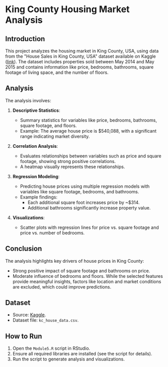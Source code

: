 # King County Housing Market Analysis

## Introduction
This project analyzes the housing market in King County, USA, using data from the "House Sales in King County, USA" dataset available on Kaggle ([link](https://www.kaggle.com/datasets/harlfoxem/housesalesprediction)). The dataset includes properties sold between May 2014 and May 2015 and contains information like price, bedrooms, bathrooms, square footage of living space, and the number of floors.

## Analysis
The analysis involves:
1. **Descriptive Statistics**:
   - Summary statistics for variables like price, bedrooms, bathrooms, square footage, and floors.
   - Example: The average house price is $540,088, with a significant range indicating market diversity.

2. **Correlation Analysis**:
   - Evaluates relationships between variables such as price and square footage, showing strong positive correlations.
   - A heatmap visually represents these relationships.

3. **Regression Modeling**:
   - Predicting house prices using multiple regression models with variables like square footage, bedrooms, and bathrooms.
   - Example findings:
     - Each additional square foot increases price by ~$314.
     - Additional bathrooms significantly increase property value.

4. **Visualizations**:
   - Scatter plots with regression lines for price vs. square footage and price vs. number of bedrooms.

## Conclusion
The analysis highlights key drivers of house prices in King County:
- Strong positive impact of square footage and bathrooms on price.
- Moderate influence of bedrooms and floors.
While the selected features provide meaningful insights, factors like location and market conditions are excluded, which could improve predictions.

## Dataset
- Source: [Kaggle](https://www.kaggle.com/datasets/harlfoxem/housesalesprediction).
- Dataset file: `kc_house_data.csv`.

## How to Run
1. Open the `Module5.R` script in RStudio.
2. Ensure all required libraries are installed (see the script for details).
3. Run the script to generate analysis and visualizations.
